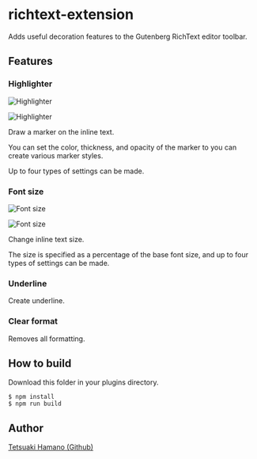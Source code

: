 # richtext-extension
Adds useful decoration features to the Gutenberg RichText editor toolbar.

## Features

### Highlighter

![Highlighter](https://github.com/t-hamano/richtext-extension/blob/images/highlighter_option.png)

![Highlighter](https://github.com/t-hamano/richtext-extension/blob/images/highlighter_editor.png)

Draw a marker on the inline text.

You can set the color, thickness, and opacity of the marker to you can create various marker styles.

Up to four types of settings can be made.

### Font size

![Font size](https://github.com/t-hamano/richtext-extension/blob/images/fontsize_option.png)

![Font size](https://github.com/t-hamano/richtext-extension/blob/images/fontsize_option.png)

Change inline text size.

The size is specified as a percentage of the base font size, and up to four types of settings can be made.

### Underline

Create underline.

### Clear format

Removes all formatting.

## How to build

Download this folder in your plugins directory.

```
$ npm install
$ npm run build
```

## Author

[Tetsuaki Hamano (Github)](https://github.com/t-hamano)